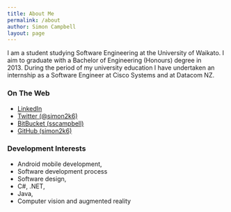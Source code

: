```yaml
---
title: About Me
permalink: /about
author: Simon Campbell
layout: page
---
```

I am a student studying Software Engineering at the University of Waikato. I aim to graduate with a Bachelor of Engineering (Honours) degree in 2013. During the period of my university education I have undertaken an internship as a Software Engineer at Cisco Systems and at Datacom NZ.

### On The Web

<div>
  <ul>
    <li>
      <a href="http://nz.linkedin.com/pub/simon-campbell/3a/190/46b">LinkedIn</a>
    </li>
    <li>
      <a href="https://twitter.com/simon2k6">Twitter (@simon2k6)</a>
    </li>
    <li>
      <a href="https://bitbucket.org/sscampbell">BitBucket (sscampbell)</a>
    </li>
    <li>
      <a href="https://github.com/simon2k6/">GitHub (simon2k6)</a>
    </li>
  </ul>
</div>

### Development Interests

  * Android mobile development,
  * Software development process
  * Software design,
  * C#, .NET,
  * Java,
  * Computer vision and augmented reality